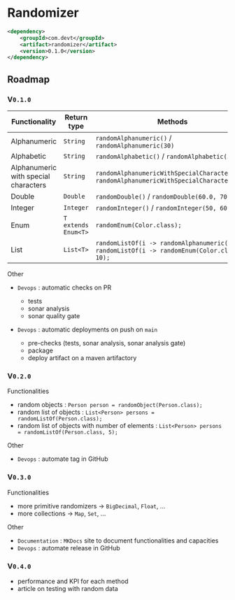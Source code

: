 # Randomizer

```xml
<dependency>
    <groupId>com.devt</groupId>
    <artifact>randomizer</artifact>
    <version>0.1.0</version>
</dependency>
```

## Roadmap

### V`0.1.0`

| Functionality                        | Return type         | Methods                                                                                           |
|--------------------------------------|---------------------|---------------------------------------------------------------------------------------------------|
| Alphanumeric                         | `String`            | `randomAlphanumeric()` / `randomAlphanumeric(30)`                                                 |
| Alphabetic                           | `String`            | `randomAlphabetic()` / `randomAlphabetic(30)`                                                     |
| Alphanumeric with special characters | `String`            | `randomAlphanumericWithSpecialCharacters()` / `randomAlphanumericWithSpecialCharacters(30)`       |
| Double                               | `Double`            | `randomDouble()` / `randomDouble(60.0, 70.0)`                                                     |
| Integer                              | `Integer`           | `randomInteger()` / `randomInteger(50, 60)`                                                       |
| Enum                                 | `T extends Enum<T>` | `randomEnum(Color.class);`                                                                        |
| List                                 | `List<T>`           | `randomListOf(i -> randomAlphanumeric())` / `randomListOf(i -> randomEnum(Color.class), 10);`     | 

Other

- `Devops` : automatic checks on PR 
  - tests
  - sonar analysis
  - sonar quality gate

- `Devops` : automatic deployments on push on `main` 
  - pre-checks (tests, sonar analysis, sonar analysis gate)
  - package
  - deploy artifact on a maven artifactory

### V`0.2.0`

Functionalities

- random objects : `Person person = randomObject(Person.class);`
- random list of objects : `List<Person> persons = randomListOf(Person.class);`
- random list of objects with number of elements : `List<Person> persons = randomListOf(Person.class, 5);`

Other

- `Devops` : automate tag in GitHub

### V`0.3.0`

Functionalities

- more primitive randomizers -> `BigDecimal`, `Float`, ...
- more collections -> `Map`, `Set`, ...
 
Other

- `Documentation` : `MKDocs` site to document functionalities and capacities
- `Devops` : automate release in GitHub

### V`0.4.0`

- performance and KPI for each method 
- article on testing with random data
